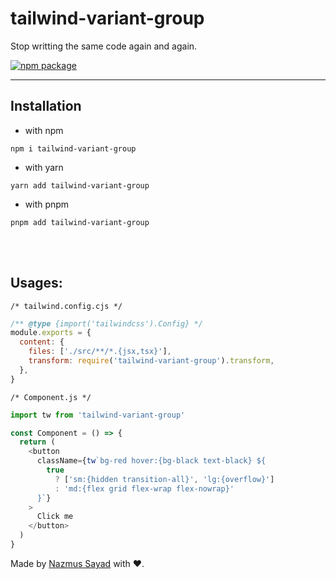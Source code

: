 # tailwind-variant-group

Stop writting the same code again and again.

<a href="https://npmjs.com/package/tailwind-variant-group">
  <img src="https://img.shields.io/npm/v/tailwind-variant-group" alt="npm package"> 
</a>

---

## Installation

- with npm

```shell
npm i tailwind-variant-group
```

- with yarn

```shell
yarn add tailwind-variant-group
```

- with pnpm

```shell
pnpm add tailwind-variant-group
```

<br/> <br/>

## Usages:

`/* tailwind.config.cjs */`

```js
/** @type {import('tailwindcss').Config} */
module.exports = {
  content: {
    files: ['./src/**/*.{jsx,tsx}'],
    transform: require('tailwind-variant-group').transform,
  },
}
```

`/* Component.js */`

```js
import tw from 'tailwind-variant-group'

const Component = () => {
  return (
    <button
      className={tw`bg-red hover:{bg-black text-black} ${
        true
          ? ['sm:{hidden transition-all}', 'lg:{overflow}']
          : 'md:{flex grid flex-wrap flex-nowrap}'
      }`}
    >
      Click me
    </button>
  )
}
```

Made by [Nazmus Sayad](https://github.com/NazmusSayad) with ❤️.
